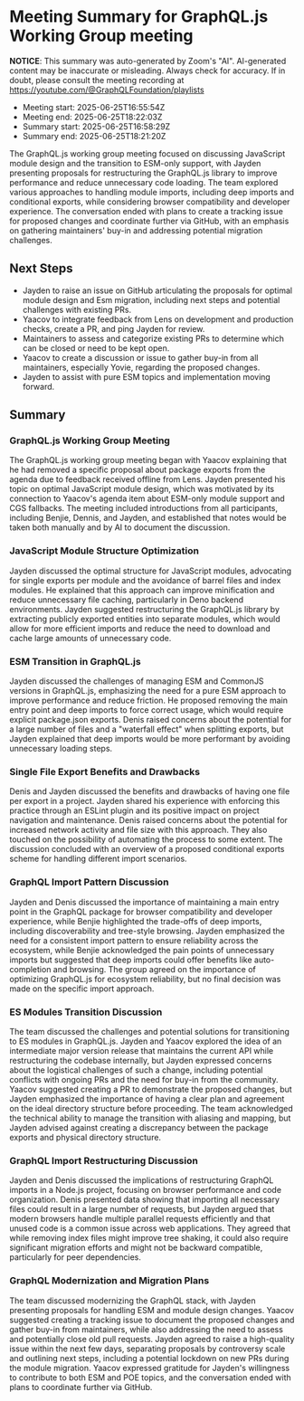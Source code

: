 # Meeting Summary for GraphQL.js Working Group meeting

**NOTICE**: This summary was auto-generated by Zoom's "AI". AI-generated
content may be inaccurate or misleading. Always check for accuracy. If in
doubt, please consult the meeting recording at
https://youtube.com/@GraphQLFoundation/playlists

- Meeting start: 2025-06-25T16:55:54Z
- Meeting end: 2025-06-25T18:22:03Z
- Summary start: 2025-06-25T16:58:29Z
- Summary end: 2025-06-25T18:21:20Z

The GraphQL.js working group meeting focused on discussing JavaScript module design and the transition to ESM-only support, with Jayden presenting proposals for restructuring the GraphQL.js library to improve performance and reduce unnecessary code loading. The team explored various approaches to handling module imports, including deep imports and conditional exports, while considering browser compatibility and developer experience. The conversation ended with plans to create a tracking issue for proposed changes and coordinate further via GitHub, with an emphasis on gathering maintainers' buy-in and addressing potential migration challenges.

## Next Steps

- Jayden to raise an issue on GitHub articulating the proposals for optimal module design and Esm migration, including next steps and potential challenges with existing PRs.
- Yaacov to integrate feedback from Lens on development and production checks, create a PR, and ping Jayden for review.
- Maintainers to assess and categorize existing PRs to determine which can be closed or need to be kept open.
- Yaacov to create a discussion or issue to gather buy-in from all maintainers, especially Yovie, regarding the proposed changes.
- Jayden to assist with pure ESM topics and implementation moving forward.

## Summary

### GraphQL.js Working Group Meeting

The GraphQL.js working group meeting began with Yaacov explaining that he had removed a specific proposal about package exports from the agenda due to feedback received offline from Lens. Jayden presented his topic on optimal JavaScript module design, which was motivated by its connection to Yaacov's agenda item about ESM-only module support and CGS fallbacks. The meeting included introductions from all participants, including Benjie, Dennis, and Jayden, and established that notes would be taken both manually and by AI to document the discussion.

### JavaScript Module Structure Optimization

Jayden discussed the optimal structure for JavaScript modules, advocating for single exports per module and the avoidance of barrel files and index modules. He explained that this approach can improve minification and reduce unnecessary file caching, particularly in Deno backend environments. Jayden suggested restructuring the GraphQL.js library by extracting publicly exported entities into separate modules, which would allow for more efficient imports and reduce the need to download and cache large amounts of unnecessary code.

### ESM Transition in GraphQL.js

Jayden discussed the challenges of managing ESM and CommonJS versions in GraphQL.js, emphasizing the need for a pure ESM approach to improve performance and reduce friction. He proposed removing the main entry point and deep imports to force correct usage, which would require explicit package.json exports. Denis raised concerns about the potential for a large number of files and a "waterfall effect" when splitting exports, but Jayden explained that deep imports would be more performant by avoiding unnecessary loading steps.

### Single File Export Benefits and Drawbacks

Denis and Jayden discussed the benefits and drawbacks of having one file per export in a project. Jayden shared his experience with enforcing this practice through an ESLint plugin and its positive impact on project navigation and maintenance. Denis raised concerns about the potential for increased network activity and file size with this approach. They also touched on the possibility of automating the process to some extent. The discussion concluded with an overview of a proposed conditional exports scheme for handling different import scenarios.

### GraphQL Import Pattern Discussion

Jayden and Denis discussed the importance of maintaining a main entry point in the GraphQL package for browser compatibility and developer experience, while Benjie highlighted the trade-offs of deep imports, including discoverability and tree-style browsing. Jayden emphasized the need for a consistent import pattern to ensure reliability across the ecosystem, while Benjie acknowledged the pain points of unnecessary imports but suggested that deep imports could offer benefits like auto-completion and browsing. The group agreed on the importance of optimizing GraphQL.js for ecosystem reliability, but no final decision was made on the specific import approach.

### ES Modules Transition Discussion

The team discussed the challenges and potential solutions for transitioning to ES modules in GraphQL.js. Jayden and Yaacov explored the idea of an intermediate major version release that maintains the current API while restructuring the codebase internally, but Jayden expressed concerns about the logistical challenges of such a change, including potential conflicts with ongoing PRs and the need for buy-in from the community. Yaacov suggested creating a PR to demonstrate the proposed changes, but Jayden emphasized the importance of having a clear plan and agreement on the ideal directory structure before proceeding. The team acknowledged the technical ability to manage the transition with aliasing and mapping, but Jayden advised against creating a discrepancy between the package exports and physical directory structure.

### GraphQL Import Restructuring Discussion

Jayden and Denis discussed the implications of restructuring GraphQL imports in a Node.js project, focusing on browser performance and code organization. Denis presented data showing that importing all necessary files could result in a large number of requests, but Jayden argued that modern browsers handle multiple parallel requests efficiently and that unused code is a common issue across web applications. They agreed that while removing index files might improve tree shaking, it could also require significant migration efforts and might not be backward compatible, particularly for peer dependencies.

### GraphQL Modernization and Migration Plans

The team discussed modernizing the GraphQL stack, with Jayden presenting proposals for handling ESM and module design changes. Yaacov suggested creating a tracking issue to document the proposed changes and gather buy-in from maintainers, while also addressing the need to assess and potentially close old pull requests. Jayden agreed to raise a high-quality issue within the next few days, separating proposals by controversy scale and outlining next steps, including a potential lockdown on new PRs during the module migration. Yaacov expressed gratitude for Jayden's willingness to contribute to both ESM and POE topics, and the conversation ended with plans to coordinate further via GitHub.

